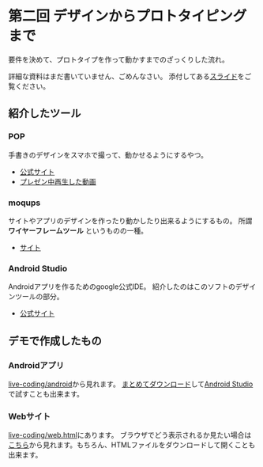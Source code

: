 # 第二回 デザインからプロトタイピングまで

要件を決めて、プロトタイプを作って動かすまでのざっくりした流れ。

詳細な資料はまだ書いていません、ごめんなさい。
添付してある[スライド](slide.pdf)をご覧ください。

## 紹介したツール

### POP
手書きのデザインをスマホで撮って、動かせるようにするやつ。

- [公式サイト](https://marvelapp.com/pop/)
- [プレゼン中再生した動画](https://www.youtube.com/watch?v=EGp20lVwUa8)

### moqups
サイトやアプリのデザインを作ったり動かしたり出来るようにするもの。
所謂 **ワイヤーフレームツール** というものの一種。

- [サイト](https://moqups.com/)

### Android Studio
Androidアプリを作るためのgoogle公式IDE。
紹介したのはこのソフトのデザインツールの部分。

- [公式サイト](https://developer.android.com/studio/index.html?hl=ja)

## デモで作成したもの
### Androidアプリ
[live-coding/android](./live-coding/android/)から見れます。
[まとめてダウンロード](https://github.com/macrat/meguro-lab-basic-technical-lecture/archive/master.zip)して[Android Studio](https://developer.android.com/studio/index.html?hl=ja)で試すことも出来ます。

### Webサイト
[live-coding/web.html](./live-coding/web.html)にあります。
ブラウザでどう表示されるか見たい場合は[こちら](https://cdn.rawgit.com/macrat/meguro-lab-basic-technical-lecture/HEAD/02/live-coding/web.html)から見れます。もちろん、HTMLファイルをダウンロードして開くことも出来ます。
